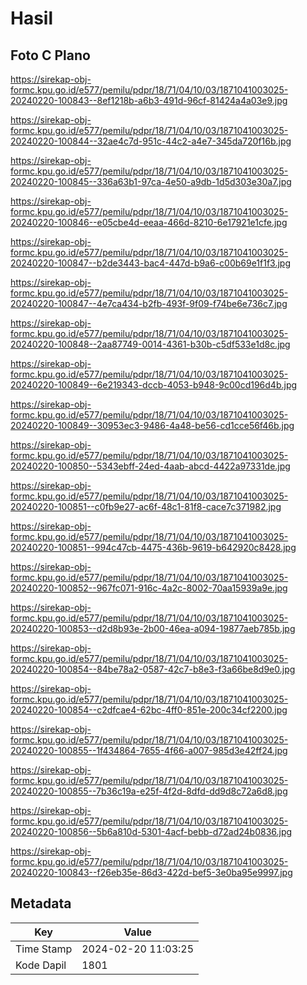 # Hasil

## Foto C Plano

https://sirekap-obj-formc.kpu.go.id/e577/pemilu/pdpr/18/71/04/10/03/1871041003025-20240220-100843--8ef1218b-a6b3-491d-96cf-81424a4a03e9.jpg

https://sirekap-obj-formc.kpu.go.id/e577/pemilu/pdpr/18/71/04/10/03/1871041003025-20240220-100844--32ae4c7d-951c-44c2-a4e7-345da720f16b.jpg

https://sirekap-obj-formc.kpu.go.id/e577/pemilu/pdpr/18/71/04/10/03/1871041003025-20240220-100845--336a63b1-97ca-4e50-a9db-1d5d303e30a7.jpg

https://sirekap-obj-formc.kpu.go.id/e577/pemilu/pdpr/18/71/04/10/03/1871041003025-20240220-100846--e05cbe4d-eeaa-466d-8210-6e17921e1cfe.jpg

https://sirekap-obj-formc.kpu.go.id/e577/pemilu/pdpr/18/71/04/10/03/1871041003025-20240220-100847--b2de3443-bac4-447d-b9a6-c00b69e1f1f3.jpg

https://sirekap-obj-formc.kpu.go.id/e577/pemilu/pdpr/18/71/04/10/03/1871041003025-20240220-100847--4e7ca434-b2fb-493f-9f09-f74be6e736c7.jpg

https://sirekap-obj-formc.kpu.go.id/e577/pemilu/pdpr/18/71/04/10/03/1871041003025-20240220-100848--2aa87749-0014-4361-b30b-c5df533e1d8c.jpg

https://sirekap-obj-formc.kpu.go.id/e577/pemilu/pdpr/18/71/04/10/03/1871041003025-20240220-100849--6e219343-dccb-4053-b948-9c00cd196d4b.jpg

https://sirekap-obj-formc.kpu.go.id/e577/pemilu/pdpr/18/71/04/10/03/1871041003025-20240220-100849--30953ec3-9486-4a48-be56-cd1cce56f46b.jpg

https://sirekap-obj-formc.kpu.go.id/e577/pemilu/pdpr/18/71/04/10/03/1871041003025-20240220-100850--5343ebff-24ed-4aab-abcd-4422a97331de.jpg

https://sirekap-obj-formc.kpu.go.id/e577/pemilu/pdpr/18/71/04/10/03/1871041003025-20240220-100851--c0fb9e27-ac6f-48c1-81f8-cace7c371982.jpg

https://sirekap-obj-formc.kpu.go.id/e577/pemilu/pdpr/18/71/04/10/03/1871041003025-20240220-100851--994c47cb-4475-436b-9619-b642920c8428.jpg

https://sirekap-obj-formc.kpu.go.id/e577/pemilu/pdpr/18/71/04/10/03/1871041003025-20240220-100852--967fc071-916c-4a2c-8002-70aa15939a9e.jpg

https://sirekap-obj-formc.kpu.go.id/e577/pemilu/pdpr/18/71/04/10/03/1871041003025-20240220-100853--d2d8b93e-2b00-46ea-a094-19877aeb785b.jpg

https://sirekap-obj-formc.kpu.go.id/e577/pemilu/pdpr/18/71/04/10/03/1871041003025-20240220-100854--84be78a2-0587-42c7-b8e3-f3a66be8d9e0.jpg

https://sirekap-obj-formc.kpu.go.id/e577/pemilu/pdpr/18/71/04/10/03/1871041003025-20240220-100854--c2dfcae4-62bc-4ff0-851e-200c34cf2200.jpg

https://sirekap-obj-formc.kpu.go.id/e577/pemilu/pdpr/18/71/04/10/03/1871041003025-20240220-100855--1f434864-7655-4f66-a007-985d3e42ff24.jpg

https://sirekap-obj-formc.kpu.go.id/e577/pemilu/pdpr/18/71/04/10/03/1871041003025-20240220-100855--7b36c19a-e25f-4f2d-8dfd-dd9d8c72a6d8.jpg

https://sirekap-obj-formc.kpu.go.id/e577/pemilu/pdpr/18/71/04/10/03/1871041003025-20240220-100856--5b6a810d-5301-4acf-bebb-d72ad24b0836.jpg

https://sirekap-obj-formc.kpu.go.id/e577/pemilu/pdpr/18/71/04/10/03/1871041003025-20240220-100843--f26eb35e-86d3-422d-bef5-3e0ba95e9997.jpg


## Metadata

| Key        | Value               |
| ---------- | ------------------- |
| Time Stamp | 2024-02-20 11:03:25 |
| Kode Dapil | 1801                |



